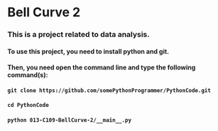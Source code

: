 # Bell Curve 2

### This is a project related to data analysis.

#### To use this project, you need to install python and git.
#### Then, you need open the command line and type the following command(s):
#### `git clone https://github.com/somePythonProgrammer/PythonCode.git`
#### `cd PythonCode`
#### `python 013-C109-BellCurve-2/__main__.py`
